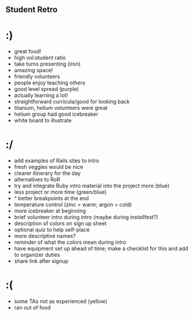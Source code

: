 ## Student Retro
# :)
- great food!
- high vol:student ratio
- take turns presenting (iron)
- amazing space!
- friendly volunteers
- people enjoy teaching others
- good level spread (purple)
- actually learning a lot!
- straightforward curricula/good for looking back
- titanium, helium volunteers were great
- helium group had good icebreaker
- white board to illustrate


# :/
- add examples of Rails sites to intro
- fresh veggies would be nice
- clearer itinerary for the day
- alternatives to RoR
- try and integrate Ruby intro material into the project more (blue)
- less project or more time (green/blue)
- ^ better breakpoints at the end
- temperature control (zinc = warm; argon = cold)
- more icebreaker at beginning
- brief volunteer intro during intro (maybe during installfest?)
- description of colors on sign up sheet
- optional quiz to help self-place
- more descriptive names?
- reminder of what the colors mean during intro
- have equipment set up ahead of time; make a checklist for this and add to organizer duties
- share link after signup


# :(
- some TAs not as experienced (yellow)
- ran out of food
